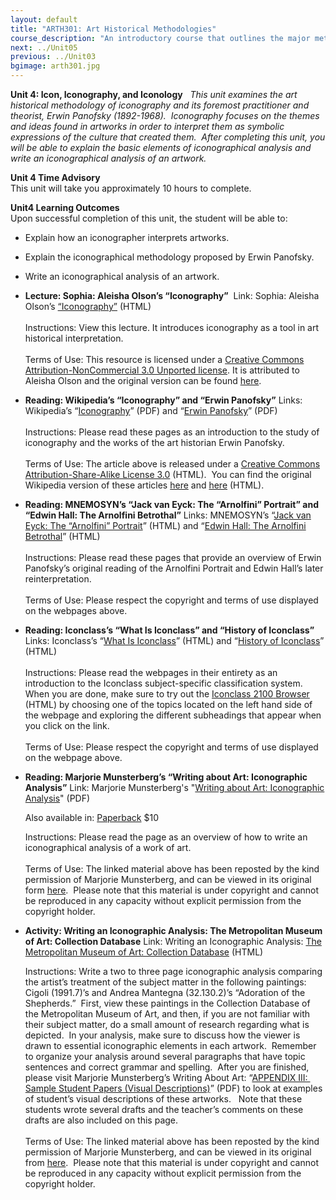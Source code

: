 ```yaml
---
layout: default
title: "ARTH301: Art Historical Methodologies"
course_description: "An introductory course that outlines the major methodologies used by art historians and traces the major methodological developments within the discipline from the late nineteenth century through the late twentieth century."
next: ../Unit05
previous: ../Unit03
bgimage: arth301.jpg
---
```

**Unit 4: Icon, Iconography, and Iconology** <span id="4"></span> 
*This unit examines the art historical methodology of iconography and
its foremost practitioner and theorist, Erwin Panofsky (1892-1968). 
Iconography focuses on the themes and ideas found in artworks in order
to interpret them as symbolic expressions of the culture that created
them.  After completing this unit, you will be able to explain the basic
elements of iconographical analysis and write an iconographical analysis
of an artwork.*

**Unit 4 Time Advisory**  
This unit will take you approximately 10 hours to complete.

**Unit4 Learning Outcomes**  
Upon successful completion of this unit, the student will be able to:

-   Explain how an iconographer interprets artworks.
-   Explain the iconographical methodology proposed by Erwin Panofsky.
-   Write an iconographical analysis of an artwork.

-   **Lecture: Sophia: Aleisha Olson’s “Iconography”**
     Link: Sophia: Aleisha Olson’s
    [“Iconography”](http://www.sophia.org/iconography/iconography--2-tutorial) (HTML)  
        
     Instructions: View this lecture. It introduces iconography as a
    tool in art historical interpretation.  
        
     Terms of Use: This resource is licensed under a [Creative Commons
    Attribution-NonCommercial 3.0 Unported
    license](http://creativecommons.org/licenses/by-nc/3.0/). It is
    attributed to Aleisha Olson and the original version can be found
    [here](http://www.sophia.org/iconography/iconography--2-tutorial). 

-   **Reading: Wikipedia’s “Iconography” and “Erwin Panofsky”**
    Links: Wikipedia’s
    “[Iconography](https://resources.saylor.org/wwwresources/archived/site/wp-content/uploads/2011/03/Wikipedias-Iconography.pdf)”
    (PDF) and “[Erwin
    Panofsky](https://resources.saylor.org/wwwresources/archived/site/wp-content/uploads/2011/03/Wikipedias-Erwin-Panofsky.pdf)”
    (PDF)  
        
     Instructions: Please read these pages as an introduction to the
    study of iconography and the works of the art historian Erwin
    Panofsky.  
        
     Terms of Use: The article above is released under a [Creative
    Commons Attribution-Share-Alike License
    3.0](http://creativecommons.org/licenses/by-sa/3.0/) (HTML).  You
    can find the original Wikipedia version of these articles
    [here](http://en.wikipedia.org/wiki/Iconography) and
    [here](http://en.wikipedia.org/wiki/Erwin_Panofsky) (HTML).

-   **Reading: MNEMOSYN’s “Jack van Eyck: The “Arnolfini” Portrait” and
    “Edwin Hall: The Arnolfini Betrothal”**
    Links: MNEMOSYN’s “[Jack van Eyck: The “Arnolfini”
    Portrait](http://www.mnemosyne.org/iconography/practice/arnolfini-1)”
    (HTML) and “[Edwin Hall: The Arnolfini
    Betrothal](http://mnemosyne.org/iconography/practice/arnolfini-2)”
    (HTML)  
        
     Instructions: Please read these pages that provide an overview of
    Erwin Panofsky’s original reading of the Arnolfini Portrait and
    Edwin Hall’s later reinterpretation.  
        
     Terms of Use: Please respect the copyright and terms of use
    displayed on the webpages above.

-   **Reading: Iconclass’s “What Is Iconclass” and “History of
    Iconclass”**
    Links: Iconclass’s “[What Is
    Iconclass](http://www.iconclass.nl/about-iconclass/what-is-iconclass)”
    (HTML) and “[History of
    Iconclass](http://www.iconclass.nl/about-iconclass/history-of-iconclass)”
    (HTML)  
        
     Instructions: Please read the webpages in their entirety as an
    introduction to the Iconclass subject-specific classification
    system.  When you are done, make sure to try out the [Iconclass
    2100<span style="display: none; "> </span> <span
    style="display: none; "> </span>Browser](http://www.iconclass.org/rkd/9/)
    (HTML) by choosing one of the topics located on the left hand side
    of the webpage and exploring the different subheadings that appear
    when you click on the link.  
        
     Terms of Use: Please respect the copyright and terms of use
    displayed on the webpage above.

-   **Reading: Marjorie Munsterberg’s “Writing about Art: Iconographic
    Analysis”**
    Link: Marjorie Munsterberg's "[Writing about Art: Iconographic
    Analysis](https://resources.saylor.org/wwwresources/archived/site/wp-content/uploads/2011/04/Iconographic-Analysis.pdf)"
    (PDF)  
      
     Also available in:
    [Paperback](http://www.amazon.com/Writing-About-Art-Marjorie-Munsterberg/dp/1441486240/)
    $10  
      
     Instructions: Please read the page as an overview of how to write
    an iconographical analysis of a work of art.  
        
     Terms of Use: The linked material above has been reposted by the
    kind permission of Marjorie Munsterberg, and can be viewed in its
    original form [here](http://www.writingaboutart.org/).  Please note
    that this material is under copyright and cannot be reproduced in
    any capacity without explicit permission from the copyright holder. 

-   **Activity: Writing an Iconographic Analysis: The Metropolitan
    Museum of Art: Collection Database**
    Link: Writing an Iconographic Analysis: [The Metropolitan Museum of
    Art: Collection
    Database](http://www.metmuseum.org/works_of_art/collection_database/)
    (HTML)  
      
     Instructions: Write a two to three page iconographic analysis
    comparing the artist’s treatment of the subject matter in the
    following paintings: Cigoli (1991.7)’s and Andrea Mantegna
    (32.130.2)’s “Adoration of the Shepherds.”  First, view these
    paintings in the Collection Database of the Metropolitan Museum of
    Art, and then, if you are not familiar with their subject matter, do
    a small amount of research regarding what is depicted.  In your
    analysis, make sure to discuss how the viewer is drawn to essential
    iconographic elements in each artwork.  Remember to organize your
    analysis around several paragraphs that have topic sentences and
    correct grammar and spelling.  After you are finished, please visit
    Marjorie Munsterberg’s Writing About Art: “[APPENDIX III:  Sample
    Student Papers (Visual
    Descriptions)](https://resources.saylor.org/wwwresources/archived/site/wp-content/uploads/2011/08/ARTH301-_Appendix-III_-resource.pdf)”
    (PDF) to look at examples of student’s visual descriptions of these
    artworks.   Note that these students wrote several drafts and the
    teacher’s comments on these drafts are also included on this page.  
        
     Terms of Use: The linked material above has been reposted by the
    kind permission of Marjorie Munsterberg, and can be viewed in its
    original from
    [here](http://www.writingaboutart.org/pages/appendix4.html).  Please
    note that this material is under copyright and cannot be reproduced
    in any capacity without explicit permission from the copyright
    holder. 


